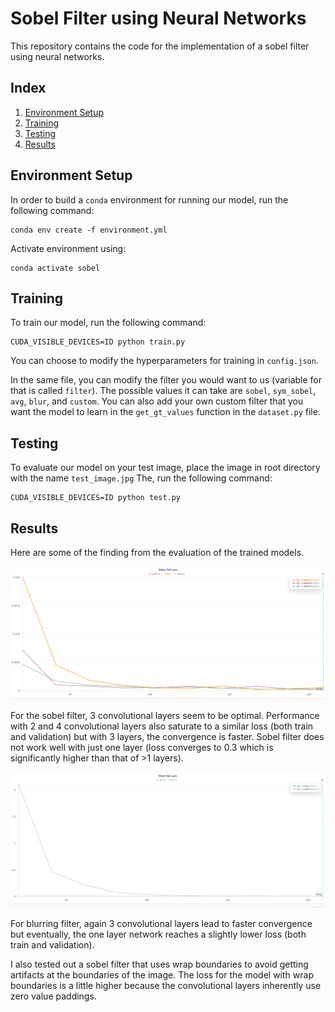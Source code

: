 # Sobel Filter using Neural Networks

This repository contains the code for the implementation of a sobel filter using neural networks.

## Index

1. [Environment Setup](#setup)
2. [Training](#training)
3. [Testing](#testing)
3. [Results](#results)

## Environment Setup

In order to build a ```conda``` environment for running our model, run the following command:
```
conda env create -f environment.yml
```

Activate environment using:
```
conda activate sobel
```

## Training 

To train our model, run the following command:
```
CUDA_VISIBLE_DEVICES=ID python train.py
```

You can choose to modify the hyperparameters for training in ```config.json```. 

In the same file, you can modify the filter you would want to us (variable for that is called ```filter```). The possible values it can take are ```sobel```, ```sym_sobel```, ```avg```, ```blur```, and ```custom```.
You can also add your own custom filter that you want the model to learn in the ```get_gt_values``` function in the ```dataset.py``` file.

## Testing 

To evaluate our model on your test image, place the image in root directory with the name ```test_image.jpg```
The, run the following command:

```
CUDA_VISIBLE_DEVICES=ID python test.py
```

## Results

Here are some of the finding from the evaluation of the trained models.

![Sobel](media/sobel_layers.png)

For the sobel filter, 3 convolutional layers seem to be optimal. Performance with 2 and 4 convolutional layers also saturate to a similar loss (both train and validation) but with 3 layers, the convergence is faster. Sobel filter does not work well with just one layer (loss converges to 0.3 which is significantly higher than that of >1 layers).

![Blur](media/blur_layers.png)

For blurring filter, again 3 convolutional layers lead to faster convergence but eventually, the one layer network reaches a slightly lower loss (both train and validation). 

I also tested out a sobel filter that uses wrap boundaries to avoid getting artifacts at the boundaries of the image. The loss for the model with wrap boundaries is a little higher because the convolutional layers inherently use zero value paddings.